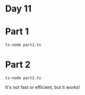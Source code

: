 # Day 11

# Part 1

    ts-node part1.ts


# Part 2
 
    ts-node part2.ts
    
It's not fast or efficient, but it works!